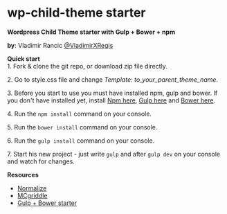 # wp-child-theme starter

**Wordpress Child Theme starter with Gulp + Bower + npm**

**by**: Vladimir Rancic [@VladimirXRegis](https://twitter.com/VladimirXRegis)

**Quick start**  
1\. Fork & clone the git repo, or download zip file directly.  

2\. Go to style.css file and change *Template: to_your_parent_theme_name*.

3\. Before you start to use you must have installed npm, gulp and bower. If you don't have installed yet, install [Npm here](https://www.npmjs.com/get-npm), [Gulp here](https://github.com/gulpjs/gulp/blob/master/docs/getting-started.md) and [Bower here](http://bower.io/#install-bower).

4\. Run the `npm install` command on your console.

5\. Run the `bower install` command on your console.  

6\. Run the `gulp install` command on your console.  

7\. Start his new project - just write `gulp` and after `gulp dev` on your console and watch for changes.  

**Resources**  
- [Normalize](http://necolas.github.io/normalize.css/)  
- [MCgriddle](https://github.com/jonsuh/mcgriddle)  
- [Gulp + Bower starter](https://github.com/Regis011/my_gulp_bower_bootstrap_starter)
